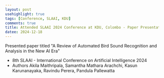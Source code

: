 ```yaml
---
layout: post
usehighlight: true
tags: [Conference, SLAAI, KDU]
comments: true
title: Attended SLAAI 2024 Conference at KDU, Colombo - Paper Presentation
datee: 2024-12-18
---
```


Presented paper titled "A Review of Automated Bird Sound Recognition and Analysis in the New AI Era"
* 8th SLAAI - International Conference on Artificial Intelligence 2024
* Authors
Akila Maithripala, Samantha Mathara Arachchi, Kasun Karunanayaka, Ravindu Perera, Pandula Pallewatta
